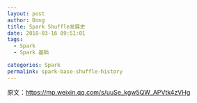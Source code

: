 ```yaml
---
layout: post
author: Dong
title: Spark Shuffle发展史
date: 2018-03-16 09:51:01
tags:
  - Spark
  - Spark 基础

categories: Spark
permalink: spark-base-shuffle-history
---
```

























































原文：https://mp.weixin.qq.com/s/uuSe_kgw5QW_APVtk4zVHg
